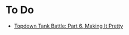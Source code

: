 # To Do

* [Topdown Tank Battle: Part 6, Making It Pretty](http://kidscancode.org/blog/2018/05/godot3_tanks_part6/)
